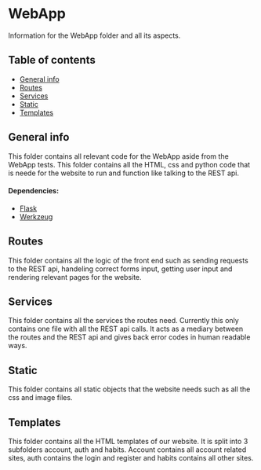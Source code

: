 # WebApp
Information for the WebApp folder and all its aspects.

## Table of contents
* [General info](#general-info)
* [Routes](#routes)
* [Services](#services)
* [Static](#static)
* [Templates](#Templates)

## General info
This folder contains all relevant code for the WebApp aside from the
WebApp tests. This folder contains all the HTML, css and python code 
that is neede for the website to run and function like talking to the
REST api.
#### Dependencies:
* [Flask](https://flask.palletsprojects.com/en/1.1.x/)
* [Werkzeug](https://pypi.org/project/Werkzeug/)

## Routes
This folder contains all the logic of the front end such as sending
requests to the REST api, handeling correct forms input, getting 
user input and rendering relevant pages for the website.

## Services
This folder contains all the services the routes need. Currently this
only contains one file with all the REST api calls. It acts as a
mediary between the routes and the REST api and gives back error 
codes in human readable ways.

## Static
This folder contains all static objects that the website needs such
as all the css and image files.

## Templates
This folder contains all the HTML templates of our website. It is
split into 3 subfolders account, auth and habits. Account contains
all account related sites, auth contains the login and register and
habits contains all other sites.